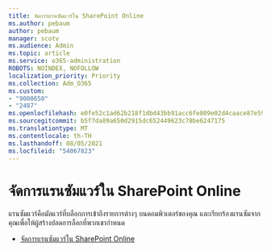 ```yaml
---
title: จัดการแรนซัมแวร์ใน SharePoint Online
ms.author: pebaum
author: pebaum
manager: scotv
ms.audience: Admin
ms.topic: article
ms.service: o365-administration
ROBOTS: NOINDEX, NOFOLLOW
localization_priority: Priority
ms.collection: Adm_O365
ms.custom:
- "9000650"
- "2487"
ms.openlocfilehash: e0fe52c1ad62b218f1dbd43bb91acc6fe809e02d4caace87e59229b9fc9ec70c
ms.sourcegitcommit: b5f7da89a650d2915dc652449623c78be6247175
ms.translationtype: MT
ms.contentlocale: th-TH
ms.lasthandoff: 08/05/2021
ms.locfileid: "54067823"
---
```

# <a name="handling-ransomware-in-sharepoint-online"></a>จัดการแรนซัมแวร์ใน SharePoint Online

แรนซัมแวร์คือมัลแวร์ที่บล็อกการเข้าถึงรายการต่างๆ บนคอมพิวเตอร์ของคุณ และเรียกร้องแรนซัมจากคุณเพื่อให้ผู้สร้างปลดการล็อกที่พวกเขากําหนด
- [จัดการแรนซัมแวร์ใน SharePoint Online](https://docs.microsoft.com/sharepoint/troubleshoot/security/handling-ransomware-in-sharepoint-online)
